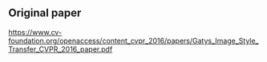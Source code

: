 ## Original paper  
https://www.cv-foundation.org/openaccess/content_cvpr_2016/papers/Gatys_Image_Style_Transfer_CVPR_2016_paper.pdf
